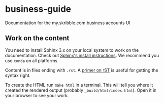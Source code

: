 # business-guide

Documentation for the my.skribble.com business accounts UI


## Work on the content

You need to install Sphinx 3.x on your local system to work on the documentation.
Check out [Sphinx's install instructions](https://www.sphinx-doc.org/en/master/usage/installation.html).
We recommend you use `conda` on all platforms.

Content is in files ending with `.rst`. A [primer on rST](https://www.sphinx-doc.org/en/master/usage/restructuredtext/index.html) is useful for getting the syntax right.

To create the HTML run `make html` in a terminal. This will tell you where
it created the rendered output (probably `_build/html/index.html`). Open it
in your browser to see your work.
